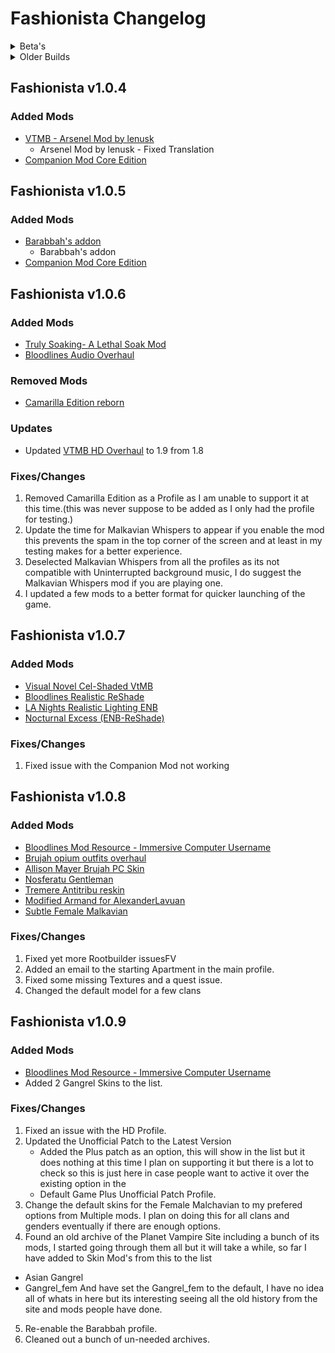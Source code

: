 # Fashionista Changelog

<Details>
<summary>Beta's</summary>

## Fashionista Private Beta 1

Initial release.

1. Used Stock Game System
2. Was mainly a proof of concept with only the main unofficial patch.

## Fashionista Private Beta 2

1. I changed basically redid the list to use Root Builder and to not use the stock game folder
2. Fix about 100 issues with setups and missing Textures
3. Got the Unoffical Patch working with the game and exe
4. Added a bunch of new outfits
5. Found an ENB I liked and got it work
6. In-lined the ENB if you want to try the others I included
7. Set the proper profile name
8. Read-Me is out of date but you really should just have to launch the game

This needed a Special version of Wabbajack to install as it was using the new exe tool that was in beta at the time.

## Fashionista Private Beta 2 version B

1. Same as the other Beta 2 just built using the Good Old Game Files for the people using it.

## Fashionista Private Beta 3

1. Add 2 more Profiles HD Overhaul and Base Game.
2. Bug fixes and backend stuff.

</details>

<details>
<summary>Older Builds</summary>

## Fashionista 0.1.5

Initial Release on the UI under Unofficial

1. The slow version of the list
2. Used Root Builder for everything.

## Fashionista 0.1.6

1. Change the Game Plugin in Mod Organizer to use the vampire folder
2. Broken the Unoffial Patch into 2 mods so that only the required files are loaded in Root Builder
3. Added [Dev0lved ENB](https://www.nexusmods.com/vampirebloodlines/mods/10)

## Fashionista v1.0.0

### Added Mods

1. Added [https://www.nexusmods.com/vampirebloodlines/mods/246](Unrealistically Realistic - The Works- RayTracing - Reshade - ENB - HDR)
2. Added [LA Nights Realistic Lighting ENB](https://www.nexusmods.com/vampirebloodlines/mods/342)
3. Added [Nocturnal Excess (ENB-ReShade)](https://www.nexusmods.com/vampirebloodlines/mods/102)
4. Added [Yuki Custom PC (Recovered)](https://www.nexusmods.com/vampirebloodlines/mods/355)
5. Added [Seduce dialogs for males](https://www.nexusmods.com/vampirebloodlines/mods/38)
6. Added more outfits and don't remember them all.

### Updated Mods

1. Updated [NPCs Improved](https://www.nexusmods.com/vampirebloodlines/mods/165)

### Removed Mods

1. Removed [Vampire The Masquerade: Bloodlines - RTX Remaster](https://www.moddb.com/mods/vampire-the-masquerade-bloodlines-rtx-remaster)

### Fixes

1. Fixed Malchavian Whispers not being in the proper location.
2. Fixed a lot of issues with outfits and the outfit names.
3. Fixed Uninterrupted Background Music not working

### Tweaks

None

## Fashionista v1.0.1

### Added Mods

- [Art Texture Pack](https://www.nexusmods.com/vampirebloodlines/mods/75?tab=files)
  - Art Texture Pack 1.01
  - Red Dragon art pack add-on
- [Carpet Texture Pack](https://www.nexusmods.com/vampirebloodlines/mods/152)
  - Carpet Texture Pack
  - TFN 1.6 texture bug fix 1.1
- [Food Texture Pack](https://www.nexusmods.com/vampirebloodlines/mods/53)
  - Food Texture Pack
- [Furniture Texture Pack](https://www.nexusmods.com/vampirebloodlines/mods/88)
  - Furniture Texture Pack - Base Pack 1.1
  - Stained glass standing lamp
- [HD GROUNDS WIP](https://www.nexusmods.com/vampirebloodlines/mods/34)
  - HD Grounds morestuff
  - HD Grounds part 2
  - HDGrounds Hotfix
- [Hooded gangmember black gray retexture](https://www.nexusmods.com/vampirebloodlines/mods/292)
  - Gangmember Dark Retex Main File
- [Boombox reskin](https://www.nexusmods.com/vampirebloodlines/mods/108)
  - Boombox reskin - animated clock
- [Sweet Heather by Skeletoff](https://www.nexusmods.com/vampirebloodlines/mods/212)
  - Sweet Heather by Skeletoff
- [Throwing a bone for the Canines](https://www.nexusmods.com/vampirebloodlines/mods/90)
  - Throwing a bone for the canines

### Removed Mods

- [Tremere with a Beard](https://www.nexusmods.com/vampirebloodlines/mods/279)
  - Broken Skin Textures and Low Quality.

### Fixes/Changes

1. Changed the default game launch options from Windowed to Fullscreen.
2. Re-did most of the Readme with a better layout, Updated images and additional information.

The Core of this update is updating a bunch of textures that did not have hi-res options switching the main profile to Fullscreen instead of Windowed and some bug fixes and cleanup.

Additional overhaul will need to be looked into later as the exe's are not visable to wabbajack so I can not include them.

</details>

## Fashionista v1.0.4

### Added Mods
- [VTMB - Arsenel Mod by lenusk](https://www.nexusmods.com/vampirebloodlines/mods/257?tab=files)
  - Arsenel Mod by lenusk - Fixed Translation
- [Companion Mod Core Edition](https://www.nexusmods.com/vampirebloodlines/mods/138?tab=files)

## Fashionista v1.0.5

### Added Mods
- [Barabbah's addon](https://www.nexusmods.com/vampirebloodlines/mods/157?tab=files)
  - Barabbah's addon
- [Companion Mod Core Edition](https://www.nexusmods.com/vampirebloodlines/mods/138?tab=files)

## Fashionista v1.0.6

### Added Mods
- [Truly Soaking- A Lethal Soak Mod](https://www.nexusmods.com/vampirebloodlines/mods/360)
- [Bloodlines Audio Overhaul](https://www.moddb.com/mods/bloodlines-audio-overhaul)

### Removed Mods
- [Camarilla Edition reborn](https://www.nexusmods.com/vampirebloodlines/mods/263)

### Updates
- Updated [VTMB HD Overhaul](https://www.nexusmods.com/vampirebloodlines/mods/234?tab=files) to 1.9 from 1.8

### Fixes/Changes

1. Removed Camarilla Edition as a Profile as I am unable to support it at this time.(this was never suppose to be added as I only had the profile for testing.)
2. Update the time for Malkavian Whispers to appear if you enable the mod this prevents the spam in the top corner of the screen and at least in my testing makes for a better experience.
3. Deselected Malkavian Whispers from all the profiles as its not compatible with Uninterrupted background music, I do suggest the Malkavian Whispers mod if you are playing one.
4. I updated a few mods to a better format for quicker launching of the game.

## Fashionista v1.0.7

### Added Mods
- [Visual Novel Cel-Shaded VtMB](https://www.nexusmods.com/vampirebloodlines/mods/298)
- [Bloodlines Realistic ReShade](https://www.nexusmods.com/vampirebloodlines/mods/329)
- [LA Nights Realistic Lighting ENB](https://www.nexusmods.com/vampirebloodlines/mods/342)
- [Nocturnal Excess (ENB-ReShade)](https://www.nexusmods.com/vampirebloodlines/mods/102)

### Fixes/Changes
1. Fixed issue with the Companion Mod not working

## Fashionista v1.0.8

### Added Mods
- [Bloodlines Mod Resource - Immersive Computer Username](https://www.nexusmods.com/vampirebloodlines/mods/340)
- [Brujah opium outfits overhaul](https://www.nexusmods.com/vampirebloodlines/mods/335)
- [Allison Mayer Brujah PC Skin](https://www.nexusmods.com/vampirebloodlines/mods/319)
- [Nosferatu Gentleman](https://www.nexusmods.com/vampirebloodlines/mods/328)
- [Tremere Antitribu reskin](https://www.nexusmods.com/vampirebloodlines/mods/306)
- [Modified Armand for AlexanderLavuan](https://www.nexusmods.com/vampirebloodlines/mods/304)
- [Subtle Female Malkavian](https://www.nexusmods.com/vampirebloodlines/mods/1)

### Fixes/Changes
1. Fixed yet more Rootbuilder issuesFV
2. Added an email to the starting Apartment in the main profile.
3. Fixed some missing Textures and a quest issue.
4. Changed the default model for a few clans

## Fashionista v1.0.9

### Added Mods
- [Bloodlines Mod Resource - Immersive Computer Username](https://www.nexusmods.com/vampirebloodlines/mods/340)
- Added 2 Gangrel Skins to the list.

### Fixes/Changes
1. Fixed an issue with the HD Profile.
2. Updated the Unofficial Patch to the Latest Version
   - Added the Plus patch as an option, this will show in the list but it does nothing at this time I plan on supporting it but there is a lot to check so this is just here in case people want to active it over the existing option in the
   - Default Game Plus Unofficial Patch
  Profile.
3. Change the default skins for the Female Malchavian to my prefered options from Multiple mods. I plan on doing this for all clans and genders eventually if there are enough options.
4. Found an old archive of the Planet Vampire Site including a bunch of its mods, I started going through them all but it will take a while, so far I have added to Skin Mod's from this to the list
  - Asian Gangrel
  - Gangrel_fem
And have set the Gangrel_fem to the default, I have no idea all of whats in here but its interesting seeing all the old history from the site and mods people have done.
5. Re-enable the Barabbah profile.
6. Cleaned out a bunch of un-needed archives.
